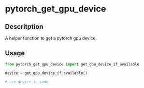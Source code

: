 # pytorch_get_gpu_device
## Descritption
A helper function to get a pytorch gpu device.

## Usage
```python
from pytorch_get_gpu_device import get_gpu_device_if_available

device = get_gpu_device_if_available()

# use device in code
```
